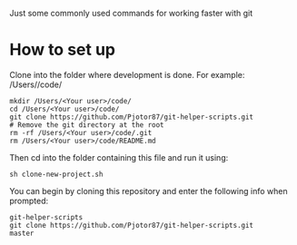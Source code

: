 Just some commonly used commands for working faster with git

# How to set up

Clone into the folder where development is done.
For example: /Users/<Your user>/code/

```
mkdir /Users/<Your user>/code/
cd /Users/<Your user>/code/
git clone https://github.com/Pjotor87/git-helper-scripts.git
# Remove the git directory at the root
rm -rf /Users/<Your user>/code/.git
rm /Users/<Your user>/code/README.md
```

Then cd into the folder containing this file and run it using:
```
sh clone-new-project.sh
```

You can begin by cloning this repository and enter the following info when prompted:
```
git-helper-scripts
git clone https://github.com/Pjotor87/git-helper-scripts.git
master
```
